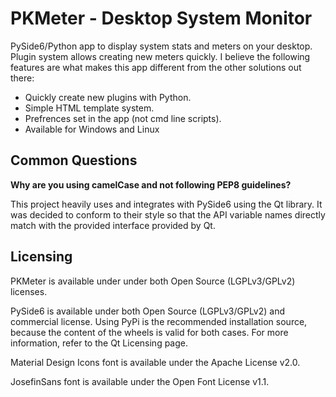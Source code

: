 # PKMeter - Desktop System Monitor
PySide6/Python app to display system stats and meters on your desktop. Plugin
system allows creating new meters quickly. I believe the following features are
what makes this app different from the other solutions out there:
* Quickly create new plugins with Python.
* Simple HTML template system.
* Prefrences set in the app (not cmd line scripts).
* Available for Windows and Linux


## Common Questions

**Why are you using camelCase and not following PEP8 guidelines?**

This project heavily uses and integrates with PySide6 using the Qt library. It
was decided to conform to their style so that the API variable names directly
match with the provided interface provided by Qt.


## Licensing
PKMeter is available under under both Open Source (LGPLv3/GPLv2) licenses.

PySide6 is available under both Open Source (LGPLv3/GPLv2) and commercial license. Using PyPi is the recommended installation source, because the content of the wheels is valid for both cases. For more information, refer to the Qt Licensing page.

Material Design Icons font is available under the Apache License v2.0.

JosefinSans font is available under the Open Font License v1.1.


